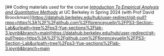 [## Coding materials used for the course _[Introduction To Empirical Analysis and Quantitative Methods](https://polisci.berkeley.edu/course/introduction-empirical-analysis-and-quantitative-methods-32)_ at UC Berkeley in Spring 2024 (with Prof David Broockman)](https://datahub.berkeley.edu/hub/user-redirect/git-pull?repo=https%3A%2F%2Fgithub.com%2Fflorenceyuelin%2FPS3-Section-Lab&urlpath=tree%2Fps3-Yue-sections%2Flab-3.ipynb&branch=main)https://datahub.berkeley.edu/hub/user-redirect/git-pull?repo=https%3A%2F%2Fgithub.com%2Fflorenceyuelin%2FPS3-Section-Lab&urlpath=tree%2Fps3-Yue-sections%2Flab-3.ipynb&branch=main
